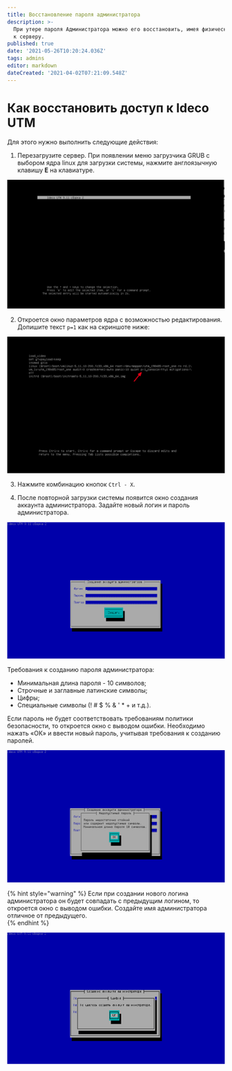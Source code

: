 ```yaml
---
title: Восстановление пароля администратора
description: >-
  При утере пароля Администратора можно его восстановить, имея физический доступ
  к серверу.
published: true
date: '2021-05-26T10:20:24.036Z'
tags: admins
editor: markdown
dateCreated: '2021-04-02T07:21:09.548Z'
---
```


# Как восстановить доступ к Ideco UTM

Для этого нужно выполнить следующие действия: 

1. Перезагрузите сервер. При появлении меню загрузчика GRUB с выбором ядра linux для загрузки системы, нажмите англоязычную клавишу **E** на клавиатуре.

![](../../.gitbook/assets/press-e.png)

2. Откроется окно параметров ядра с возможностью редактирования. Допишите текст `p=1` как на скриншоте ниже:

![](../../.gitbook/assets/p=1_press.png)

3. Нажмите комбинацию кнопок `Ctrl - X`.

4. После повторной загрузки системы появится окно создания аккаунта администратора. Задайте новый логин и пароль администратора. 

![](../../.gitbook/assets/adm_pass.png)

Требования к созданию пароля администратора:

* Минимальная длина пароля - 10 символов;
* Строчные и заглавные латинские символы;
* Цифры;
* Специальные символы \(! \# $ % & ' \* + и т.д.\).

Если пароль не будет соответствовать требованиям политики безопасности, то откроется окно с выводом ошибки. Необходимо нажать «ОК» и ввести новый пароль, учитывая требования к созданию паролей.

![](../../.gitbook/assets/hard-pass.png)

{% hint style="warning" %}
Если при создании нового логина администратора он будет совпадать с предыдущим логином, то откроется окно с выводом ошибки. Создайте имя администратора отличное от предыдущего.  
{% endhint %}

![](../../.gitbook/assets/error-pass.png)

